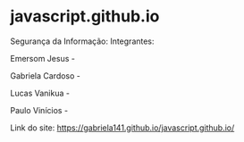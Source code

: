 # javascript.github.io

Segurança da Informação:
Integrantes:

 Emersom Jesus - 
 
 Gabriela Cardoso -
 
 Lucas Vanikua -
 
 Paulo Vinícios -
 
 Link do site: https://gabriela141.github.io/javascript.github.io/

